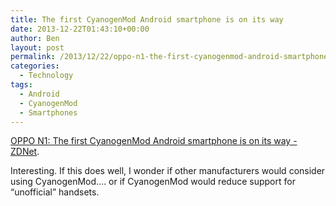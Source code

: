 ```yaml
---
title: The first CyanogenMod Android smartphone is on its way
date: 2013-12-22T01:43:10+00:00
author: Ben
layout: post
permalink: /2013/12/22/oppo-n1-the-first-cyanogenmod-android-smartphone-is-on-its-way/
categories:
  - Technology
tags:
  - Android
  - CyanogenMod
  - Smartphones
---
```

[OPPO N1: The first CyanogenMod Android smartphone is on its way - ZDNet](http://www.zdnet.com/oppo-n1-the-first-cyanogenmod-android-smartphone-is-on-its-way-7000024559/).

Interesting. If this does well, I wonder if other manufacturers would consider using CyanogenMod.... or if CyanogenMod would reduce support for &#8220;unofficial&#8221; handsets.